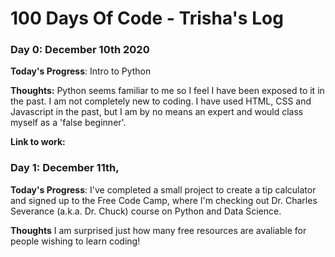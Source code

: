# 100 Days Of Code - Trisha's Log

### Day 0: December 10th 2020 

**Today's Progress**: Intro to Python 

**Thoughts:** Python seems familiar to me so I feel I have been exposed to it in the past. I am not completely new to coding. I have used HTML, CSS and Javascript in the past, but I am by no means an expert and would class myself as a 'false beginner'. 

**Link to work:** 

### Day 1: December 11th, 

**Today's Progress**: I've completed a small project to create a tip calculator and signed up to the Free Code Camp, where I'm checking out  Dr. Charles Severance (a.k.a. Dr. Chuck) course on Python and Data Science. 

**Thoughts** I am surprised just how many free resources are avaliable for people wishing to learn coding! 

